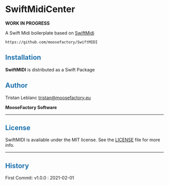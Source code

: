 # SwiftMidiCenter

**WORK IN PROGRESS**

A Swift Midi boilerplate based on [SwiftMidi](https://github.com/moosefactory/SwiftMIDI)

```
https://github.com/moosefactory/SwiftMIDI
```

## <font color='#1E72AD'>Installation</font>

**SwiftMIDI** is distributed as a Swift Package

## <font color='#1E72AD'>Author</font>

Tristan Leblanc <tristan@moosefactory.eu>

**MooseFactory Software**

***

## <font color='#1E72AD'>License</font>

SwiftMIDI is available under the MIT license. See the [LICENSE](LICENSE) file for more info.

***


## <font color='#1E72AD'>History</font>

First Commit:
v1.0.0 : 2021-02-01
